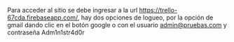 Para acceder al sitio se debe ingresar a la url https://trello-67cda.firebaseapp.com/, hay dos opciones de logueo, por la opción de gmail dando clic en el botón google o con el usuario admin@pruebas.com
 y contraseña Adm1n1str4d0r